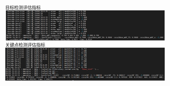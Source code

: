 目标检测评估指标
![image](https://github.com/10086zgyd/mmpose/blob/main/model/%E6%B5%8B%E8%AF%95%E9%9B%86%E8%AF%84%E4%BC%B0%E6%8C%87%E6%A0%87.jpg)
关键点检测评估指标
![image](https://github.com/10086zgyd/mmpose/blob/main/model/%E5%85%B3%E9%94%AE%E7%82%B9%E6%A3%80%E6%B5%8B%E8%AF%84%E4%BC%B0%E6%8C%87%E6%A0%87.png)
